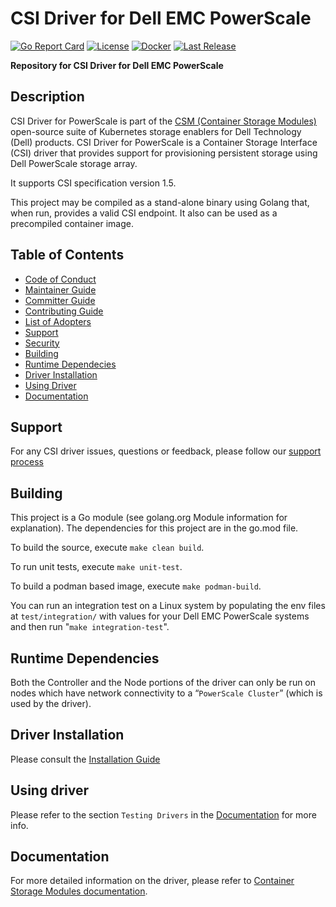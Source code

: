 # CSI Driver for Dell EMC PowerScale

[![Go Report Card](https://goreportcard.com/badge/github.com/dell/csi-isilon?style=flat-square)](https://goreportcard.com/report/github.com/dell/csi-isilon)
[![License](https://img.shields.io/github/license/dell/csi-isilon?style=flat-square&color=blue&label=License)](https://github.com/dell/csi-isilon/blob/main/LICENSE)
[![Docker](https://img.shields.io/docker/pulls/dellemc/csi-isilon.svg?logo=docker&style=flat-square&label=Pulls)](https://hub.docker.com/r/dellemc/csi-isilon)
[![Last Release](https://img.shields.io/github/v/release/dell/csi-isilon?label=Latest&style=flat-square&logo=go)](https://github.com/dell/csi-isilon/releases)

**Repository for CSI Driver for Dell EMC PowerScale**

## Description

CSI Driver for PowerScale is part of the [CSM (Container Storage Modules)](https://github.com/dell/csm) open-source suite of Kubernetes storage enablers for Dell Technology (Dell) products. CSI Driver for PowerScale is a Container Storage Interface (CSI) driver that provides support for provisioning persistent storage using Dell PowerScale storage array.

It supports CSI specification version 1.5.

This project may be compiled as a stand-alone binary using Golang that, when run, provides a valid CSI endpoint. It also can be used as a precompiled container image.

## Table of Contents

* [Code of Conduct](https://github.com/dell/csm/blob/main/docs/CODE_OF_CONDUCT.md)
* [Maintainer Guide](https://github.com/dell/csm/blob/main/docs/MAINTAINER_GUIDE.md)
* [Committer Guide](https://github.com/dell/csm/blob/main/docs/COMMITTER_GUIDE.md)
* [Contributing Guide](https://github.com/dell/csm/blob/main/docs/CONTRIBUTING.md)
* [List of Adopters](https://github.com/dell/csm/blob/main/docs/ADOPTERS.md)
* [Support](#support)
* [Security](https://github.com/dell/csm/blob/main/docs/SECURITY.md)
* [Building](#building)
* [Runtime Dependecies](#runtime-dependencies)
* [Driver Installation](#driver-installation)
* [Using Driver](#using-driver)
* [Documentation](#documentation)

## Support

For any CSI driver issues, questions or feedback, please follow our [support process](https://github.com/dell/csm/blob/main/docs/SUPPORT.md)

## Building

This project is a Go module (see golang.org Module information for explanation).
The dependencies for this project are in the go.mod file.

To build the source, execute `make clean build`.

To run unit tests, execute `make unit-test`.

To build a podman based image, execute `make podman-build`.

You can run an integration test on a Linux system by populating the env files at `test/integration/` with values for your Dell EMC PowerScale systems and then run "`make integration-test`".

## Runtime Dependencies

Both the Controller and the Node portions of the driver can only be run on nodes which have network connectivity to a “`PowerScale Cluster`” (which is used by the driver).

## Driver Installation

Please consult the [Installation Guide](https://dell.github.io/csm-docs/docs/csidriver/installation)

## Using driver

Please refer to the section `Testing Drivers` in the [Documentation](https://dell.github.io/csm-docs/docs/csidriver/installation/test/) for more info.

## Documentation

For more detailed information on the driver, please refer to [Container Storage Modules documentation](https://dell.github.io/csm-docs/).
